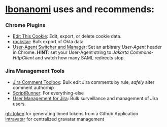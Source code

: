 # [lbonanomi](https://github.com/lbonanomi) uses and recommends:

### Chrome Plugins
* [Edit This Cookie](https://chrome.google.com/webstore/detail/editthiscookie/fngmhnnpilhplaeedifhccceomclgfbg?hl=en): Edit, export, or delete cookie data.  
* [rockstar](https://chrome.google.com/webstore/detail/rockstar/chjepkekmhealpjipcggnfepkkfeimbd): Bulk export of Okta data  
* [User-Agent Switcher and Manager](https://chrome.google.com/webstore/detail/user-agent-switcher-and-m/bhchdcejhohfmigjafbampogmaanbfkg): Set an arbitrary *User-Agent* header in Chrome. **HINT**: set your User-Agent string to *Jakarta Commons-HttpClient* and watch how many SAML redirects stop.  

### Jira Management Tools
* [Jira Comment Toolbox](https://marketplace.atlassian.com/apps/1214301/comment-toolbox-for-jira): Bulk edit Jira comments by rule, *safely* alter comment authorhip
* [ScriptRunner](https://marketplace.atlassian.com/apps/6820/scriptrunner-for-jira): For everything-else  
* [User Management for Jira](https://marketplace.atlassian.com/apps/1215285/user-management-for-jira): Bulk surveillance and management of Jira users.  

[gh-token](https://github.com/Link-/gh-token) for generating timed tokens from a Github Application  
[intravatar](https://github.com/bertbaron/intravatar) for centralized gravatar management  
